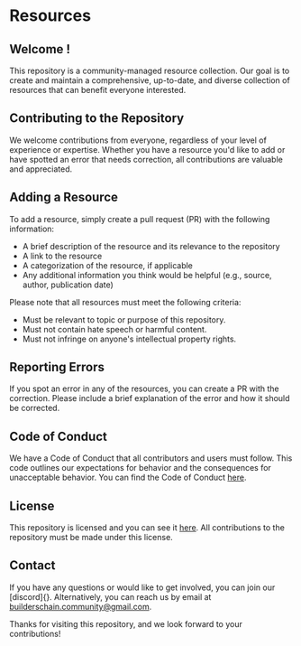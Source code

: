 # Resources

## Welcome !

This repository is a community-managed resource collection. Our goal is to create and maintain a comprehensive, up-to-date, and diverse collection of resources that can benefit everyone interested.

## Contributing to the Repository
We welcome contributions from everyone, regardless of your level of experience or expertise. Whether you have a resource you'd like to add or have spotted an error that needs correction, all contributions are valuable and appreciated.

## Adding a Resource
To add a resource, simply create a pull request (PR) with the following information:

* A brief description of the resource and its relevance to the repository
* A link to the resource
* A categorization of the resource, if applicable
* Any additional information you think would be helpful (e.g., source, author, publication date)

Please note that all resources must meet the following criteria:
* Must be relevant to topic or purpose of this repository.
* Must not contain hate speech or harmful content.
* Must not infringe on anyone's intellectual property rights.

## Reporting Errors
If you spot an error in any of the resources, you can create a PR with the correction. Please include a brief explanation of the error and how it should be corrected.

## Code of Conduct
We have a Code of Conduct that all contributors and users must follow. This code outlines our expectations for behavior and the consequences for unacceptable behavior. You can find the Code of Conduct [here](https://github.com/BuildersChain/Resources/blob/main/CODE_OF_CONDUCT.md).

## License
This repository is licensed and you can see it [here](https://github.com/BuildersChain/Resources/blob/main/LICENSE). All contributions to the repository must be made under this license.

## Contact
If you have any questions or would like to get involved, you can join our [discord]{}. Alternatively, you can reach us by email at  builderschain.community@gmail.com.

Thanks for visiting this repository, and we look forward to your contributions!
